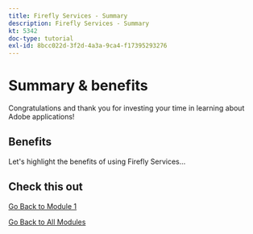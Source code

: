```yaml
---
title: Firefly Services - Summary
description: Firefly Services - Summary
kt: 5342
doc-type: tutorial
exl-id: 8bcc022d-3f2d-4a3a-9ca4-f17395293276
---
```

# Summary & benefits

Congratulations and thank you for investing your time in learning about Adobe applications! 

## Benefits

Let's highlight the benefits of using Firefly Services...


## Check this out


[Go Back to Module 1](./firefly-services.md)

[Go Back to All Modules](../../../overview.md)
